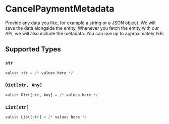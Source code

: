 # CancelPaymentMetadata

Provide any data you like, for example a string or a JSON object. We will save the data alongside the entity. Whenever
you fetch the entity with our API, we will also include the metadata. You can use up to approximately 1kB.


## Supported Types

### `str`

```python
value: str = /* values here */
```

### `Dict[str, Any]`

```python
value: Dict[str, Any] = /* values here */
```

### `List[str]`

```python
value: List[str] = /* values here */
```


